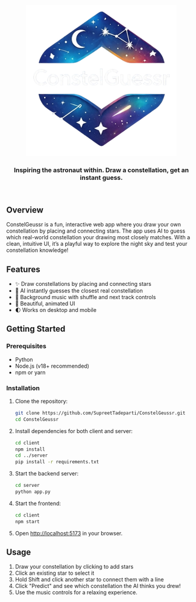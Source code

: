 <div align="center">
   <img src="client/src/assets/logo.png" alt="Logo" width="400"/>
   <h3>Inspiring the astronaut within. Draw a constellation, get an instant guess.</h3>
</div>
<br>

## Overview

ConstelGeussr is a fun, interactive web app where you draw your own constellation by placing and connecting stars. The app uses AI to guess which real-world constellation your drawing most closely matches. With a clean, intuitive UI, it’s a playful way to explore the night sky and test your constellation knowledge!

## Features

- ✨ Draw constellations by placing and connecting stars
- 🤖 AI instantly guesses the closest real constellation
- 🎵 Background music with shuffle and next track controls
- 🌌 Beautiful, animated UI
- 🌓 Works on desktop and mobile

## Getting Started

### Prerequisites

- Python
- Node.js (v18+ recommended)
- npm or yarn

### Installation

1. Clone the repository:

   ```sh
   git clone https://github.com/SupreetTadeparti/ConstelGeussr.git
   cd ConstelGeussr
   ```

2. Install dependencies for both client and server:

   ```sh
   cd client
   npm install
   cd ../server
   pip install -r requirements.txt
   ```

3. Start the backend server:

   ```sh
   cd server
   python app.py
   ```

4. Start the frontend:

   ```sh
   cd client
   npm start
   ```

5. Open [http://localhost:5173](http://localhost:5173) in your browser.

## Usage

1. Draw your constellation by clicking to add stars
2. Click an existing star to select it  
3. Hold Shift and click another star to connect them with a line
4. Click "Predict" and see which constellation the AI thinks you drew!
5. Use the music controls for a relaxing experience.
